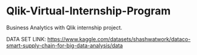 # Qlik-Virtual-Internship-Program
Business Analytics with Qlik internship project.

DATA SET LINK:
https://www.kaggle.com/datasets/shashwatwork/dataco-smart-supply-chain-for-big-data-analysis/data
